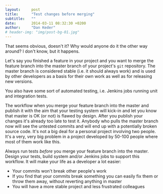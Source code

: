 ```yaml
---
layout:     post
title:      "Test changes before merging"
subtitle:   ""
date:       2014-03-11 08:32:30 +0200
author:     "Dan Keder"
# header-img: "img/post-bg-01.jpg"
---
```


That seems obvious, doesn't it? Why would anyone do it the other way around? I
don't know, but it happens.

Let's say you finished a feature in your project and you want to merge
the feature branch into the master branch of your project's `git` repository.
The master branch is considered stable (i.e. it should always work) and is used
by other developers as a basis for their own work as well as for releasing new
versions.

You also have some sort of automated testing, i.e. Jenkins jobs running unit
and integration tests.

The workflow when you merge your feature branch into the master and publish it
with the aim that your testing system will kick-in and let you know that master
is OK (or not) is flawed by design. After you publish your changes it's already
too late to test it. Anybody who pulls the master branch now will see the
untested commits and will end up with a potentially broken source code. It's not
a big deal for a personal project involving two people. It's a very, very big
problem in a project developed by 50-100 people where most of them work like
this.

Always run tests *before* you merge your feature branch into the master. Design
your tests, build system and/or Jenkins jobs to support this workflow. It will
make your life as a developer a lot easier:

  - Your commits won't break other people's work
  - If you find that your commits break something you can easily fix them or throw
    them away, without reverting anything in master
  - You will have a more stable project and less frustrated colleagues
